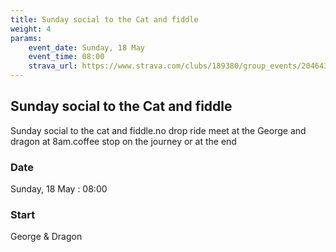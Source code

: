 ```yaml
---
title: Sunday social to the Cat and fiddle
weight: 4
params:
    event_date: Sunday, 18 May
    event_time: 08:00
    strava_url: https://www.strava.com/clubs/189380/group_events/2046438
---
```


## Sunday social to the Cat and fiddle 

Sunday social to the cat and fiddle.no drop ride meet at the George and dragon at 8am.coffee stop on the journey or at the end

### Date

Sunday, 18 May : 08:00

### Start

George &amp; Dragon


